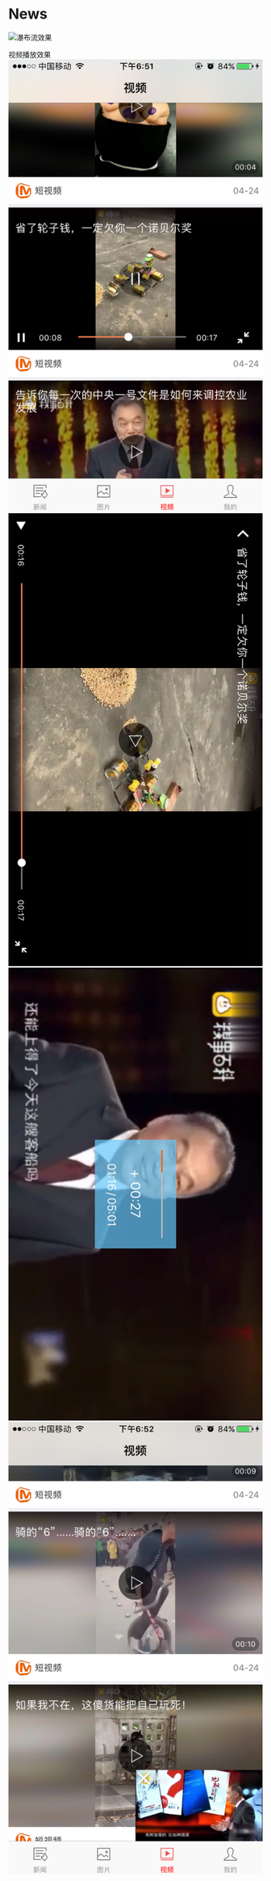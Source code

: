 # News

![瀑布流效果](https://github.com/limeng99/News/blob/master/images-folder/IMG_0973.PNG=100x178)

视频播放效果
![](https://github.com/limeng99/News/blob/master/images-folder/IMG_0968.PNG) ![](https://github.com/limeng99/News/blob/master/images-folder/IMG_0970.PNG)
![](https://github.com/limeng99/News/blob/master/images-folder/IMG_0971.PNG)
![](https://github.com/limeng99/News/blob/master/images-folder/IMG_0972.PNG)
